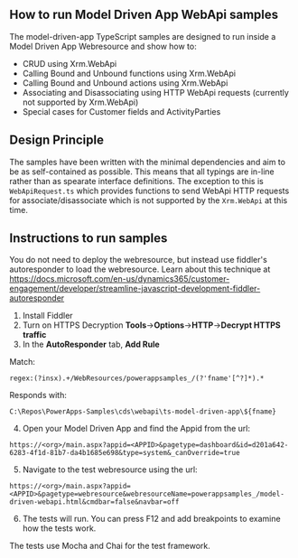 ## How to run Model Driven App WebApi samples
The model-driven-app TypeScript samples are designed to run inside a Model Driven App Webresource and show how to:

- CRUD using Xrm.WebApi
- Calling Bound and Unbound functions using Xrm.WebApi
- Calling Bound and Unbound actions using Xrm.WebApi
- Associating and Disassociating using HTTP WebApi requests (currently not supported by Xrm.WebApi) 
- Special cases for Customer fields and ActivityParties


## Design Principle
The samples have been written with the minimal dependencies and aim to be as self-contained as possible. This means that all typings are in-line rather than as spearate interface definitions.
The exception to this is ```WebApiRequest.ts``` which provides functions to send WebApi HTTP requests for associate/disassociate which is not supported by the ```Xrm.WebApi``` at this time.

## Instructions to run samples
You do not need to deploy the webresource, but instead use fiddler's autoresponder to load the webresource.
Learn about this technique at https://docs.microsoft.com/en-us/dynamics365/customer-engagement/developer/streamline-javascript-development-fiddler-autoresponder

1. Install Fiddler
2. Turn on HTTPS Decryption **Tools**->**Options**->**HTTP**->**Decrypt HTTPS traffic**
3. In the **AutoResponder** tab, **Add Rule**

Match:
```
regex:(?insx).+/WebResources/powerappsamples_/(?'fname'[^?]*).*
```
Responds with:
```
C:\Repos\PowerApps-Samples\cds\webapi\ts-model-driven-app\${fname}
```

4. Open your Model Driven App and find the Appid from the url:
```
https://<org>/main.aspx?appid=<APPID>&pagetype=dashboard&id=d201a642-6283-4f1d-81b7-da4b1685e698&type=system&_canOverride=true
```
5. Navigate to the test webresource using the url:
```
https://<org>/main.aspx?appid=<APPID>&pagetype=webresource&webresourceName=powerappsamples_/model-driven-webapi.html&cmdbar=false&navbar=off
```
6. The tests will run. You can press F12 and add breakpoints to examine how the tests work.


The tests use Mocha and Chai for the test framework.